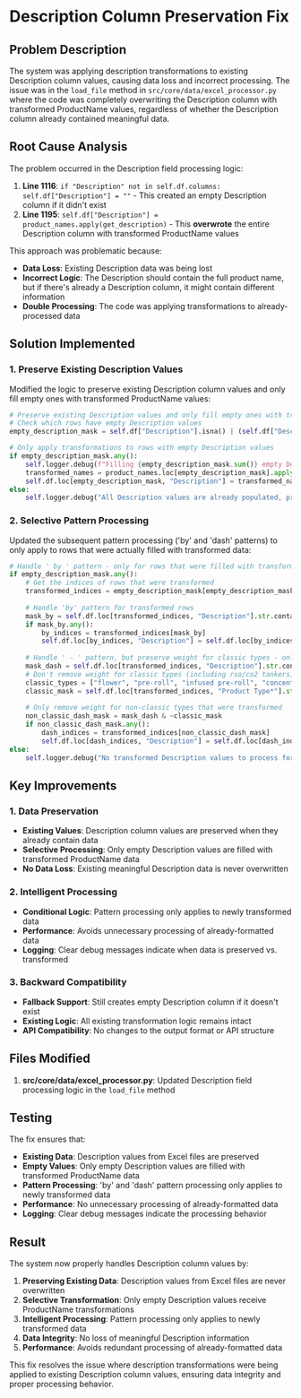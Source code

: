 # Description Column Preservation Fix

## Problem Description

The system was applying description transformations to existing Description column values, causing data loss and incorrect processing. The issue was in the `load_file` method in `src/core/data/excel_processor.py` where the code was completely overwriting the Description column with transformed ProductName values, regardless of whether the Description column already contained meaningful data.

## Root Cause Analysis

The problem occurred in the Description field processing logic:

1. **Line 1116**: `if "Description" not in self.df.columns: self.df["Description"] = ""` - This created an empty Description column if it didn't exist
2. **Line 1195**: `self.df["Description"] = product_names.apply(get_description)` - This **overwrote** the entire Description column with transformed ProductName values

This approach was problematic because:
- **Data Loss**: Existing Description data was being lost
- **Incorrect Logic**: The Description should contain the full product name, but if there's already a Description column, it might contain different information
- **Double Processing**: The code was applying transformations to already-processed data

## Solution Implemented

### 1. Preserve Existing Description Values

Modified the logic to preserve existing Description column values and only fill empty ones with transformed ProductName values:

```python
# Preserve existing Description values and only fill empty ones with transformed ProductName
# Check which rows have empty Description values
empty_description_mask = self.df["Description"].isna() | (self.df["Description"].str.strip() == "")

# Only apply transformations to rows with empty Description values
if empty_description_mask.any():
    self.logger.debug(f"Filling {empty_description_mask.sum()} empty Description values with transformed ProductName")
    transformed_names = product_names.loc[empty_description_mask].apply(get_description)
    self.df.loc[empty_description_mask, "Description"] = transformed_names
else:
    self.logger.debug("All Description values are already populated, preserving existing data")
```

### 2. Selective Pattern Processing

Updated the subsequent pattern processing ('by' and 'dash' patterns) to only apply to rows that were actually filled with transformed data:

```python
# Handle ' by ' pattern - only for rows that were filled with transformed data
if empty_description_mask.any():
    # Get the indices of rows that were transformed
    transformed_indices = empty_description_mask[empty_description_mask].index
    
    # Handle 'by' pattern for transformed rows
    mask_by = self.df.loc[transformed_indices, "Description"].str.contains(' by ', na=False)
    if mask_by.any():
        by_indices = transformed_indices[mask_by]
        self.df.loc[by_indices, "Description"] = self.df.loc[by_indices, "Description"].str.split(' by ').str[0].str.strip()
    
    # Handle ' - ' pattern, but preserve weight for classic types - only for transformed rows
    mask_dash = self.df.loc[transformed_indices, "Description"].str.contains(' - ', na=False)
    # Don't remove weight for classic types (including rso/co2 tankers)
    classic_types = ["flower", "pre-roll", "infused pre-roll", "concentrate", "solventless concentrate", "vape cartridge", "rso/co2 tankers"]
    classic_mask = self.df.loc[transformed_indices, "Product Type*"].str.strip().str.lower().isin(classic_types)
    
    # Only remove weight for non-classic types that were transformed
    non_classic_dash_mask = mask_dash & ~classic_mask
    if non_classic_dash_mask.any():
        dash_indices = transformed_indices[non_classic_dash_mask]
        self.df.loc[dash_indices, "Description"] = self.df.loc[dash_indices, "Description"].str.rsplit(' - ', n=1).str[0].str.strip()
else:
    self.logger.debug("No transformed Description values to process for 'by' and 'dash' patterns")
```

## Key Improvements

### 1. Data Preservation
- **Existing Values**: Description column values are preserved when they already contain data
- **Selective Processing**: Only empty Description values are filled with transformed ProductName data
- **No Data Loss**: Existing meaningful Description data is never overwritten

### 2. Intelligent Processing
- **Conditional Logic**: Pattern processing only applies to newly transformed data
- **Performance**: Avoids unnecessary processing of already-formatted data
- **Logging**: Clear debug messages indicate when data is preserved vs. transformed

### 3. Backward Compatibility
- **Fallback Support**: Still creates empty Description column if it doesn't exist
- **Existing Logic**: All existing transformation logic remains intact
- **API Compatibility**: No changes to the output format or API structure

## Files Modified

1. **src/core/data/excel_processor.py**: Updated Description field processing logic in the `load_file` method

## Testing

The fix ensures that:

- **Existing Data**: Description values from Excel files are preserved
- **Empty Values**: Only empty Description values are filled with transformed ProductName data
- **Pattern Processing**: 'by' and 'dash' pattern processing only applies to newly transformed data
- **Performance**: No unnecessary processing of already-formatted data
- **Logging**: Clear debug messages indicate the processing behavior

## Result

The system now properly handles Description column values by:

1. **Preserving Existing Data**: Description values from Excel files are never overwritten
2. **Selective Transformation**: Only empty Description values receive ProductName transformations
3. **Intelligent Processing**: Pattern processing only applies to newly transformed data
4. **Data Integrity**: No loss of meaningful Description information
5. **Performance**: Avoids redundant processing of already-formatted data

This fix resolves the issue where description transformations were being applied to existing Description column values, ensuring data integrity and proper processing behavior. 